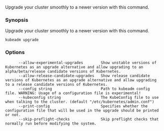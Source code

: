 
Upgrade your cluster smoothly to a newer version with this command.

### Synopsis


Upgrade your cluster smoothly to a newer version with this command.

```
kubeadm upgrade
```

### Options

```
      --allow-experimental-upgrades        Show unstable versions of Kubernetes as an upgrade alternative and allow upgrading to an alpha/beta/release candidate versions of Kubernetes.
      --allow-release-candidate-upgrades   Show release candidate versions of Kubernetes as an upgrade alternative and allow upgrading to a release candidate versions of Kubernetes.
      --config string                      Path to kubeadm config file. WARNING: Usage of a configuration file is experimental!
      --kubeconfig string                  The KubeConfig file to use when talking to the cluster. (default "/etc/kubernetes/admin.conf")
      --print-config                       Specifies whether the configuration file that will be used in the upgrade should be printed or not.
      --skip-preflight-checks              Skip preflight checks that normally run before modifying the system.
```

